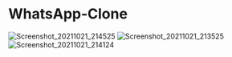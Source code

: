 # WhatsApp-Clone

![Screenshot_20211021_214525](https://user-images.githubusercontent.com/74014975/138319562-8c76965d-4647-4dea-be07-e4bbcf83d8c7.jpg)
![Screenshot_20211021_213525](https://user-images.githubusercontent.com/74014975/138319614-8f2bd9ea-2a73-4236-9d71-9fcff7f86986.jpg)
![Screenshot_20211021_214124](https://user-images.githubusercontent.com/74014975/138319619-76994554-46dc-4a71-aaa9-b0c810d98fac.jpg)
